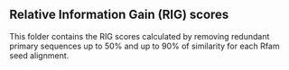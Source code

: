 ## Relative Information Gain (RIG) scores

This folder contains the RIG scores calculated by removing redundant primary sequences up to 50% and up to 90% of
similarity for each Rfam seed alignment.